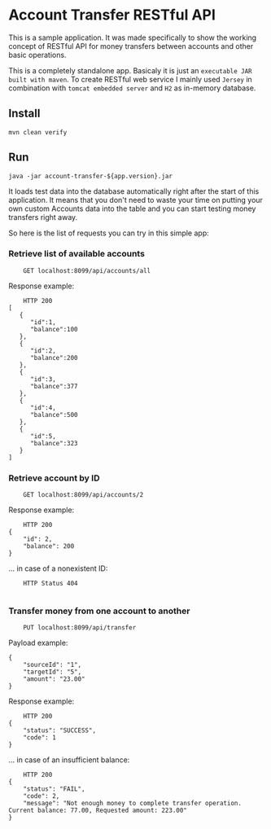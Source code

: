 # Account Transfer RESTful API

This is a sample application. It was made specifically to show the working concept of RESTful API for money
transfers between accounts and other basic operations.

This is a completely standalone app. Basicaly it is just an `executable JAR built with maven`.
To create RESTful web service I mainly used `Jersey` in combination with `tomcat embedded server` and `H2` 
as in-memory database. 

## Install

    mvn clean verify 

## Run 

    java -jar account-transfer-${app.version}.jar 


It loads test data into the database automatically right after the start of this application. It means that you don't need
to waste your time on putting your own custom Accounts data into the table and you can start testing money transfers right away.

So here is the list of requests you can try in this simple app:

### Retrieve list of available accounts

```
    GET localhost:8099/api/accounts/all
```
Response example:
```
    HTTP 200 
[  
   {  
      "id":1,
      "balance":100
   },
   {  
      "id":2,
      "balance":200
   },
   {  
      "id":3,
      "balance":377
   },
   {  
      "id":4,
      "balance":500
   },
   {  
      "id":5,
      "balance":323
   }
]
```
### Retrieve account by ID

```
    GET localhost:8099/api/accounts/2
```
Response example:

```
    HTTP 200 
{
    "id": 2,
    "balance": 200
}
```
... in case of a nonexistent ID:
```
    HTTP Status 404
    
```

### Transfer money from one account to another

```
    PUT localhost:8099/api/transfer
```
Payload example:
```
{
	"sourceId": "1",
	"targetId": "5",
	"amount": "23.00"
}
```
Response example:

```
    HTTP 200 
{
    "status": "SUCCESS",
    "code": 1
}
```
... in case of an insufficient balance:
```
    HTTP 200 
{
    "status": "FAIL",
    "code": 2,
    "message": "Not enough money to complete transfer operation. Current balance: 77.00, Requested amount: 223.00"
}
```
